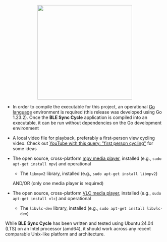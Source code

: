 <p align="center">
<picture><source media="(prefers-color-scheme: dark)" srcset="https://github.com/user-attachments/assets/12027074-e126-48d1-b9e5-25850e39dd62"><source media="(prefers-color-scheme: light)" srcset="https://github.com/user-attachments/assets/12027074-e126-48d1-b9e5-25850e39dd62"><img src="[https://github.com/user-attachments/assets/12027074-e126-48d1-b9e5-25850e39dd62](https://github.com/user-attachments/assets/12027074-e126-48d1-b9e5-25850e39dd62)" width=300></picture>
</p>

- In order to compile the executable for this project, an operational [Go language](https://go.dev/) environment is required (this release was developed using Go 1.23.2). Once the **BLE Sync Cycle** application is compiled into an executable, it can be run without dependencies on the Go development environment
- A local video file for playback, preferably a first-person view cycling video. Check out [YouTube with this query: "first person cycling"](https://www.youtube.com/results?search_query=first+person+cycling) for some ideas

- The open source, cross-platform [mpv media player](https://mpv.io/), installed (e.g., `sudo apt-get install mpv`) and operational
    - The `libmpv2` library, installed (e.g., `sudo apt-get install libmpv2`)

  AND/OR (only one media player is required)

- The open source, cross-platform [VLC media player](https://www.videolan.org/vlc), installed (e.g., `sudo apt-get install vlc`) and operational
    - The `libvlc-dev` library, installed (e.g., `sudo apt-get install libvlc-dev`)

While **BLE Sync Cycle** has been written and tested using Ubuntu 24.04 (LTS) on an Intel processor (amd64), it should work across any recent comparable Unix-like platform and architecture.
